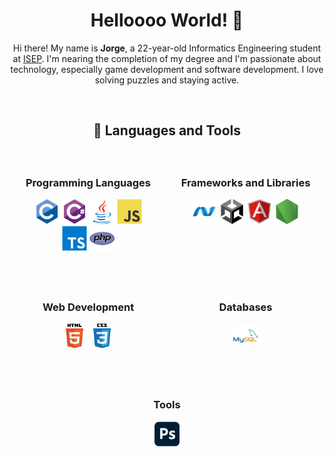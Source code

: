 <h1 align="center">Helloooo World! 👋</h1>

<p align="center">
  Hi there! My name is <strong>Jorge</strong>, a 22-year-old Informatics Engineering student at 
  <a href="https://www.isep.ipp.pt/" target="_blank">ISEP</a>. I'm nearing the completion of my degree and I'm passionate about technology, especially game development and software development.
  I love solving puzzles and staying active.
</p>

<br>

<h2 align="center">🚀 Languages and Tools</h2>

<div style="display: flex; flex-direction: column; align-items: center;">
    <div style="display: flex; justify-content: center; width: 100%;">
        <div style="margin: 20px; text-align: center; width: 400px;">
            <h3>Programming Languages</h3>
            <p>
                <img src="https://raw.githubusercontent.com/devicons/devicon/master/icons/c/c-original.svg" alt="C" width="40" height="40" title="C"/>
                <img src="https://raw.githubusercontent.com/devicons/devicon/master/icons/csharp/csharp-original.svg" alt="C#" width="40" height="40" title="C#"/>
                <img src="https://raw.githubusercontent.com/devicons/devicon/master/icons/java/java-original.svg" alt="Java" width="40" height="40" title="Java"/>
                <img src="https://raw.githubusercontent.com/devicons/devicon/master/icons/javascript/javascript-original.svg" alt="JavaScript" width="40" height="40" title="JavaScript"/>
                <img src="https://raw.githubusercontent.com/devicons/devicon/master/icons/typescript/typescript-original.svg" alt="TypeScript" width="40" height="40" title="TypeScript"/>
                <img src="https://raw.githubusercontent.com/devicons/devicon/master/icons/php/php-original.svg" alt="PHP" width="40" height="40" title="PHP"/>
            </p>
        </div>
        <div style="margin: 20px; text-align: center; width: 400px;">
            <h3>Frameworks and Libraries</h3>
            <p>
                <img src="https://raw.githubusercontent.com/devicons/devicon/master/icons/dot-net/dot-net-original.svg" alt=".NET" width="40" height="40" title=".NET"/>
                <img src="https://raw.githubusercontent.com/devicons/devicon/master/icons/unity/unity-original.svg" alt="Unity" width="40" height="40" title="Unity"/>
                <img src="https://raw.githubusercontent.com/devicons/devicon/master/icons/angularjs/angularjs-original.svg" alt="Angular" width="40" height="40" title="Angular"/>
                <img src="https://raw.githubusercontent.com/devicons/devicon/master/icons/nodejs/nodejs-original.svg" alt="NodeJS" width="40" height="40" title="NodeJS"/>
            </p>
        </div>
    </div>
    <div style="display: flex; justify-content: center; width: 100%;">
        <div style="margin: 20px; text-align: center; width: 400px;">
            <h3>Web Development</h3>
            <p>
                <img src="https://raw.githubusercontent.com/devicons/devicon/master/icons/html5/html5-original-wordmark.svg" alt="HTML" width="40" height="40" title="HTML"/>
                <img src="https://raw.githubusercontent.com/devicons/devicon/master/icons/css3/css3-original-wordmark.svg" alt="CSS" width="40" height="40" title="CSS"/>
            </p>
        </div>
        <div style="margin: 20px; text-align: center; width: 400px;">
            <h3>Databases</h3>
            <p>
                <img src="https://raw.githubusercontent.com/devicons/devicon/master/icons/mysql/mysql-original-wordmark.svg" alt="SQL/PLSQL" width="40" height="40" title="SQL/PLSQL"/>
            </p>
        </div>
    </div>
    <div style="margin: 20px; text-align: center; width: 400px;">
        <h3>Tools</h3>
        <p>
            <img src="https://raw.githubusercontent.com/devicons/devicon/master/icons/photoshop/photoshop-plain.svg" alt="Photoshop" width="40" height="40" title="Photoshop"/>
        </p>
    </div>
</div>
